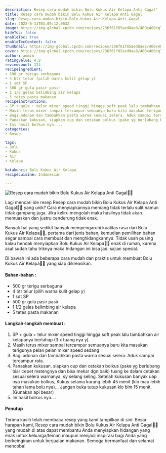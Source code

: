 ```yaml
---
description: Resep cara mudah bikin Bolu Kukus Air Kelapa Anti Gagal"
title: Resep cara mudah bikin Bolu Kukus Air Kelapa Anti Gagal
slug: Resep-cara-mudah-bikin-Bolu-Kukus-Air-Kelapa-Anti-Gagal
date: 2022-6-13T03:09:12.063Z
image: https://img-global.cpcdn.com/recipes/236f61f85aed8ae8/400x400cq70/photo.jpg
hideToc: false
enableToc: true
enableTocContent: false
thumbnail: https://img-global.cpcdn.com/recipes/236f61f85aed8ae8/400x400cq70/photo.jpg
cover: https://img-global.cpcdn.com/recipes/236f61f85aed8ae8/400x400cq70/photo.jpg
author: admin
ratingvalue: 4.8
reviewcount: 124
recipeingredient:
- 500 gr terigu serbaguna
- 4 btr telur (pilih warna kulit gelap y)
- 1 sdt SP
- 500 gr gula pasir pasir
- 1 1/2 gelas belimbing air kelapa
- 5 tetes pasta makanan
recipeinstructions:
- SP + gula + telur mixer speed tinggi hingga soft peak lalu tambahkan air kelapanya bertahap (3 x tuang nya y).
- Masih terus mixer sampai tercampur semuanya baru kita masukan terigunya pelan pelan mixer speed sedang
- Bagi adonan dan tambahkan pasta warna sesuai selera. Aduk sampai tercampur rata.
- Panaskan kukusan, siapkan cup dan cetakan bolkus (pake yg berlubang biar cepet matengnya dan bisa mekar dgn baik) tuang ke dalam cetakan sesuai selera warnanya, sy selang seling. Setelah kukusan banyak uap nya masukan bolkus, Kukus selama kurang lebih 45 menit (klo mau lebih tahan lama bolu nya)... Jangan buka tutup kukusan klo blm 15 menit. (Gunakan api besar)
- Ini hasil bolkus nya....
categories:
- Resep

tags:
- Bolu
- Kukus
- Air
- Kelapa

katakunci: Bolu Kukus Air Kelapa
recipecuisine: Indonesian

---
```


![Resep cara mudah bikin Bolu Kukus Air Kelapa Anti Gagal👩‍🍳](https://img-global.cpcdn.com/recipes/236f61f85aed8ae8/400x400cq70/photo.jpg)

Lagi mencari ide resep Resep cara mudah bikin Bolu Kukus Air Kelapa Anti Gagal👩‍🍳 yang unik? Cara menyiapkannya memang tidak terlalu sulit namun tidak gampang juga. Jika keliru mengolah maka hasilnya tidak akan memuaskan dan justru cenderung tidak enak.

Banyak hal yang sedikit banyak mempengaruhi kualitas rasa dari Bolu Kukus Air Kelapa👩‍🍳, pertama dari jenis bahan, kemudian pemilihan bahan segar sampai cara membuat dan menghidangkannya. Tidak usah pusing kalau hendak menyiapkan Bolu Kukus Air Kelapa👩‍🍳 enak di rumah, karena asal sudah tahu triknya maka hidangan ini bisa jadi sajian spesial.

Di bawah ini ada beberapa cara mudah dan praktis untuk membuat Bolu Kukus Air Kelapa👩‍🍳 yang siap dikreasikan.

<!--inarticleads1-->

#### Bahan-bahan :

- 500 gr terigu serbaguna
- 4 btr telur (pilih warna kulit gelap y)
- 1 sdt SP
- 500 gr gula pasir pasir
- 1 1/2 gelas belimbing air kelapa
- 5 tetes pasta makanan

<!--inarticleads2-->

#### Langkah-langkah membuat :

1. SP + gula + telur mixer speed tinggi hingga soft peak lalu tambahkan air kelapanya bertahap (3 x tuang nya y).
1. Masih terus mixer sampai tercampur semuanya baru kita masukan terigunya pelan pelan mixer speed sedang
1. Bagi adonan dan tambahkan pasta warna sesuai selera. Aduk sampai tercampur rata.
1. Panaskan kukusan, siapkan cup dan cetakan bolkus (pake yg berlubang biar cepet matengnya dan bisa mekar dgn baik) tuang ke dalam cetakan sesuai selera warnanya, sy selang seling. Setelah kukusan banyak uap nya masukan bolkus, Kukus selama kurang lebih 45 menit (klo mau lebih tahan lama bolu nya)... Jangan buka tutup kukusan klo blm 15 menit. (Gunakan api besar)
1. Ini hasil bolkus nya....

#### Penutup

Terima kasih telah membaca resep yang kami tampilkan di sini. Besar harapan kami, Resep cara mudah bikin Bolu Kukus Air Kelapa Anti Gagal👩‍🍳 yang mudah di atas dapat membantu Anda menyiapkan hidangan yang enak untuk keluarga/teman maupun menjadi inspirasi bagi Anda yang berkeinginan untuk berjualan makanan. Semoga bermanfaat dan selamat mencoba!